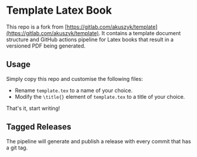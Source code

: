 # Template Latex Book

This repo is a fork from [https://gitlab.com/akuszyk/template](https://gitlab.com/akuszyk/template). It contains a template document structure and GitHub actions pipeline for Latex books that result in a versioned PDF being generated.

## Usage

Simply copy this repo and customise the following files:

* Rename `template.tex` to a name of your choice.
* Modify the `\title{}` element of `template.tex` to a title of your choice.

That's it, start writing!

## Tagged Releases

The pipeline will generate and publish a release with every commit that has a git tag.

